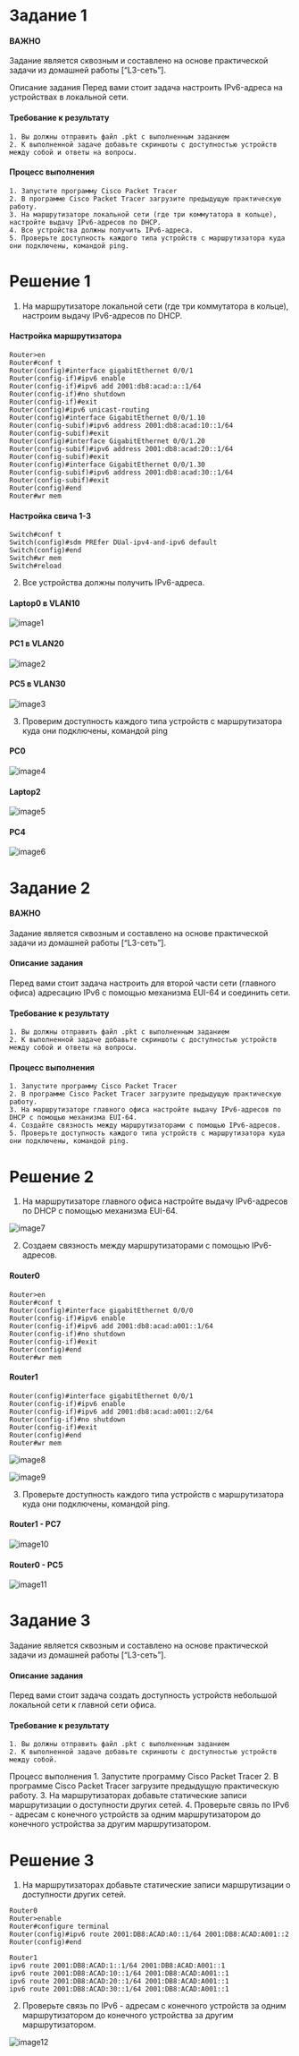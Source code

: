 # Задание 1
#### ВАЖНО
Задание является сквозным и составлено на основе практической задачи из домашней работы [“L3-сеть”].

Описание задания
Перед вами стоит задача настроить IPv6-адреса на устройствах в локальной сети.

#### Требование к результату
    1. Вы должны отправить файл .pkt с выполненным заданием
    2. К выполненной задаче добавьте скриншоты с доступностью устройств между собой и ответы на вопросы.
#### Процесс выполнения
    1. Запустите программу Cisco Packet Tracer
    2. В программе Cisco Packet Tracer загрузите предыдущую практическую работу.
    3. На маршрутизаторе локальной сети (где три коммутатора в кольце), настройте выдачу IPv6-адресов по DHCP.
    4. Все устройства должны получить IPv6-адреса.
    5. Проверьте доступность каждого типа устройств с маршрутизатора куда они подключены, командой ping.
# Решение 1
1) На маршрутизаторе локальной сети (где три коммутатора в кольце), настроим выдачу IPv6-адресов по DHCP.
#### Настройка маршрутизатора
```
Router>en
Router#conf t
Router(config)#interface gigabitEthernet 0/0/1
Router(config-if)#ipv6 enable
Router(config-if)#ipv6 add 2001:db8:acad:a::1/64
Router(config-if)#no shutdown
Router(config-if)#exit
Router(config)#ipv6 unicast-routing 
Router(config)#interface GigabitEthernet 0/0/1.10
Router(config-subif)#ipv6 address 2001:db8:acad:10::1/64
Router(config-subif)#exit
Router(config)#interface GigabitEthernet 0/0/1.20
Router(config-subif)#ipv6 address 2001:db8:acad:20::1/64
Router(config-subif)#exit
Router(config)#interface GigabitEthernet 0/0/1.30
Router(config-subif)#ipv6 address 2001:db8:acad:30::1/64
Router(config-subif)#exit
Router(config)#end
Router#wr mem
```

#### Настройка свича 1-3

```
Switch#conf t
Switch(config)#sdm PREfer DUal-ipv4-and-ipv6 default 
Switch(config)#end
Switch#wr mem 
Switch#reload
```

2) Все устройства должны получить IPv6-адреса.

#### Laptop0 в VLAN10

![image1](img/image1.png)

#### PC1 в VLAN20

![image2](img/image2.png)

#### PC5 в VLAN30

![image3](img/image3.png)

3) Проверим доступность каждого типа устройств с маршрутизатора куда они подключены, командой ping

#### PC0

![image4](img/image4.png)

#### Laptop2

![image5](img/image5.png)

#### PC4

![image6](img/image6.png)

# Задание 2

#### ВАЖНО
Задание является сквозным и составлено на основе практической задачи из домашней работы [“L3-сеть”].

#### Описание задания
Перед вами стоит задача настроить для второй части сети (главного офиса) адресацию IPv6 с помощью механизма EUI-64 и соединить сети.

#### Требование к результату
    1. Вы должны отправить файл .pkt с выполненным заданием
    2. К выполненной задаче добавьте скриншоты с доступностью устройств между собой и ответы на вопросы.
#### Процесс выполнения
    1. Запустите программу Cisco Packet Tracer
    2. В программе Cisco Packet Tracer загрузите предыдущую практическую работу.
    3. На маршрутизаторе главного офиса настройте выдачу IPv6-адресов по DHCP с помощью механизма EUI-64.
    4. Создайте связность между маршрутизаторами с помощью IPv6-адресов.
    5. Проверьте доступность каждого типа устройств с маршрутизатора куда они подключены, командой ping.

# Решение 2
1) На маршрутизаторе главного офиса настройте выдачу IPv6-адресов по DHCP с помощью механизма EUI-64.

![image7](img/image7.png)

2) Создаем связность между маршрутизаторами с помощью IPv6-адресов.

#### Router0
```
Router>en
Router#conf t
Router(config)#interface gigabitEthernet 0/0/0
Router(config-if)#ipv6 enable
Router(config-if)#ipv6 add 2001:db8:acad:a001::1/64
Router(config-if)#no shutdown
Router(config-if)#exit
Router(config)#end
Router#wr mem
```

#### Router1
``` 
Router(config)#interface gigabitEthernet 0/0/1
Router(config-if)#ipv6 enable
Router(config-if)#ipv6 add 2001:db8:acad:a001::2/64
Router(config-if)#no shutdown
Router(config-if)#exit
Router(config)#end
Router#wr mem
```

![image8](img/image8.png)

![image9](img/image9.png)

3) Проверьте доступность каждого типа устройств с маршрутизатора куда они подключены, командой ping.

#### Router1 - PC7

![image10](img/image10.png)

#### Router0 - PC5

![image11](img/image11.png)

# Задание 3

Задание является сквозным и составлено на основе практической задачи из домашней работы [“L3-сеть”].

#### Описание задания
Перед вами стоит задача создать доступность устройств небольшой локальной сети к главной сети офиса.

#### Требование к результату
    1. Вы должны отправить файл .pkt с выполненным заданием
    2. К выполненной задаче добавьте скриншоты с доступностью устройств между собой.
Процесс выполнения
    1. Запустите программу Cisco Packet Tracer
    2. В программе Cisco Packet Tracer загрузите предыдущую практическую работу.
    3. На маршрутизаторах добавьте статические записи маршрутизации о доступности других сетей.
    4. Проверьте связь по IPv6 - адресам с конечного устройств за одним маршрутизатором до конечного устройства за другим маршрутизатором.

# Решение 3

1) На маршрутизаторах добавьте статические записи маршрутизации о доступности других сетей.

```
Router0
Router>enable
Router#configure terminal
Router(config)#ipv6 route 2001:DB8:ACAD:A0::1/64 2001:DB8:ACAD:A001::2
Router(config)#end
```
```
Router1
ipv6 route 2001:DB8:ACAD:1::1/64 2001:DB8:ACAD:A001::1
ipv6 route 2001:DB8:ACAD:10::1/64 2001:DB8:ACAD:A001::1
ipv6 route 2001:DB8:ACAD:20::1/64 2001:DB8:ACAD:A001::1
ipv6 route 2001:DB8:ACAD:30::1/64 2001:DB8:ACAD:A001::1
```
2) Проверьте связь по IPv6 - адресам с конечного устройств за одним маршрутизатором до конечного устройства за другим маршрутизатором.

![image12](img/image12.png)
